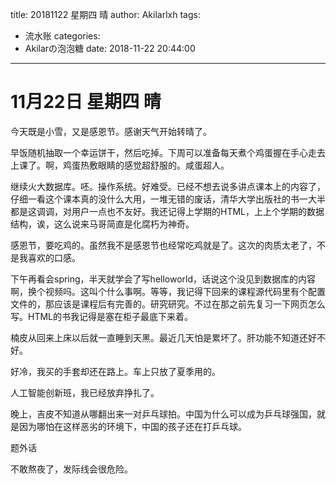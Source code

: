 title: 20181122 星期四 晴
author: Akilarlxh
tags:
  - 流水账
categories:
  - Akilarの泡泡糖
date: 2018-11-22 20:44:00
---
# 11月22日 星期四 晴

今天既是小雪，又是感恩节。感谢天气开始转晴了。

早饭随机抽取一个幸运饼干，然后吃掉。下周可以准备每天煮个鸡蛋握在手心走去上课了。啊，鸡蛋热敷眼睛的感觉超舒服的。咸蛋超人。

继续火大数据库。呸。操作系统。好难受。已经不想去说多讲点课本上的内容了，仔细一看这个课本真的没什么大用，一堆无错的废话，清华大学出版社的书一大半都是这调调，对用户一点也不友好。我还记得上学期的HTML，上上个学期的数据结构，诶，这么说来马哥简直是化腐朽为神奇。

感恩节，要吃鸡的。虽然我不是感恩节也经常吃鸡就是了。这次的肉质太老了，不是我喜欢的口感。

下午再看会spring，半天就学会了写helloworld，话说这个没见到数据库的内容啊，换个视频吗。这叫个什么事啊。等等，我记得下回来的课程源代码里有个配置文件的，那应该是课程后有完善的。研究研究。不过在那之前先复习一下网页怎么写。HTML的书我记得是塞在柜子最底下来着。

楠皮从回来上床以后就一直睡到天黑。最近几天怕是累坏了。肝功能不知道还好不好。

好冷，我买的手套却还在路上。车上只放了夏季用的。

人工智能创新班，我已经放弃挣扎了。

晚上，吉皮不知道从哪翻出来一对乒乓球拍。中国为什么可以成为乒乓球强国，就是因为哪怕在这样恶劣的环境下，中国的孩子还在打乒乓球。

题外话

不敢熬夜了，发际线会很危险。

